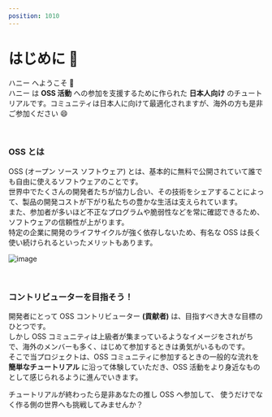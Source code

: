 ```yaml
---
position: 1010
---
```


# はじめに 🍯

ハニー へようこそ 🎉  
ハニー は **OSS 活動** への参加を支援するために作られた **日本人向け** のチュートリアルです。コミュニティは日本人に向けて最適化されますが、海外の方も是非ご参加ください 😄

<br />

### OSS とは

OSS (オープン ソース ソフトウェア) とは、基本的に無料で公開されていて誰でも自由に使えるソフトウェアのことです。  
世界中でたくさんの開発者たちが協力し合い、その技術をシェアすることによって、製品の開発コストが下がり私たちの豊かな生活は支えられています。  
また、参加者が多いほど不正なプログラムや脆弱性などを常に確認できるため、ソフトウェアの信頼性が上がります。  
特定の企業に開発のライフサイクルが強く依存しないため、有名な OSS は長く使い続けられるといったメリットもあります。

![image](/gif/oss.png)

<br />

### コントリビューターを目指そう！

開発者にとって OSS コントリビューター **(貢献者)** は、目指すべき大きな目標のひとつです。  
しかし OSS コミュニティは上級者が集まっているようなイメージをされがちで、海外のメンバーも多く、はじめて参加するときは勇気がいるものです。  
そこで当プロジェクトは、OSS コミュニティに参加するときの一般的な流れを **簡単なチュートリアル** に沿って体験していただき、OSS 活動をより身近なものとして感じられるように進んでいきます。

チュートリアルが終わったら是非あなたの推し OSS へ参加して、
使うだけでなく作る側の世界へも挑戦してみませんか？
